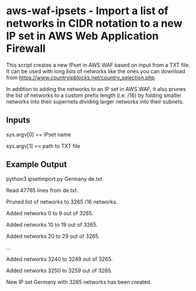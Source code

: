 # aws-waf-ipsets - Import a list of networks in CIDR notation to a new IP set in AWS Web Application Firewall
This script creates a new IPset in AWS WAF based on input from a TXT file. It can be used with long lists of networks like the ones you can download from https://www.countryipblocks.net/country_selection.php

In addition to adding the networks to an IP set in AWS WAF, it also prunes the list of networks to a custom prefix length (i.e. /16) by folding smaller networks into their supernets dividing larger networks into their subnets.

## Inputs 
sys.argv[0] == IPset name

sys.argv[1] == path to TXT file

## Example Output
python3 ipsetimport.py Germany de.txt

Read 47765 lines from de.txt.

Pruned list of networks to 3265 /16 networks.

Added networks 0 to 9 out of 3265.

Added networks 10 to 19 out of 3265.

Added networks 20 to 29 out of 3265.

...

Added networks 3240 to 3249 out of 3265.

Added networks 3250 to 3259 out of 3265.

New IP set Germany with 3265 networks has been created.
